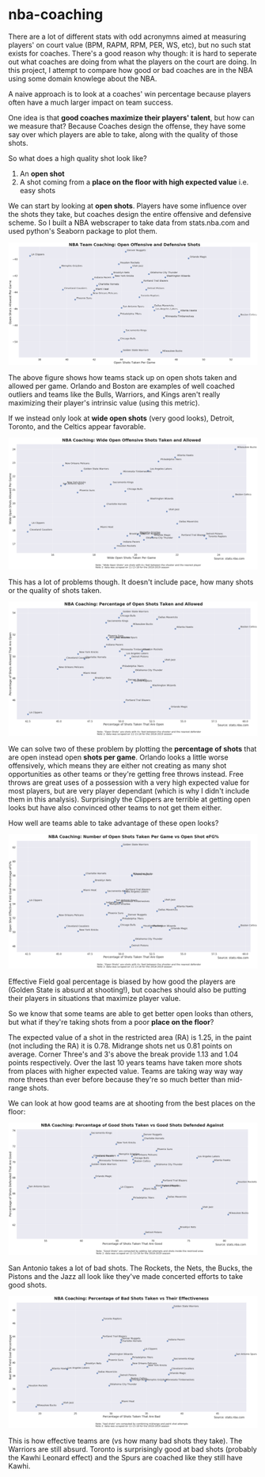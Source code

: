 # nba-coaching

There are a lot of different stats with odd acronymns aimed at measuring players' on court value (BPM, RAPM, RPM, PER, WS, etc), but no such stat exists for coaches. There's a good reason why though: it is hard to seperate out what coaches are doing from what the players on the court are doing. In this project, I attempt to compare how good or bad coaches are in the NBA using some domain knowlege about the NBA.

A naive approach is to look at a coaches' win percentage because players often have a much larger impact on team success.

One idea is that **good coaches maximize their players' talent**, but how can we measure that? Because Coaches design the offense, they have some say over which players are able to take, along with the quality of those shots.

So what does a high quality shot look like?

  1. An **open shot**
  2. A shot coming from a **place on the floor with high expected value** i.e. easy shots

We can start by looking at **open shots**. Players have some influence over the shots they take, but coaches design the entire offensive and defensive scheme. So I built a NBA webscraper to take data from stats.nba.com and used python's Seaborn package to plot them. 

![Open Shots](offensivedefensiveopenshots.png)

The above figure shows how teams stack up on open shots taken and allowed per game. Orlando and Boston are examples of well coached outliers and teams like the Bulls, Warriors, and Kings aren't really maximizing their player's intrinsic value (using this metric). 

If we instead only look at **wide open shots** (very good looks), Detroit, Toronto, and the Celtics appear favorable.

![Wide Open Shots](wide-open-off-vs-def.png)

This has a lot of problems though. It doesn't include pace, how many shots or the quality of shots taken. 

![Taken-and-Allowed](perc-open-taken-vs-allowed.png)

We can solve two of these problem by plotting the **percentage of shots** that are open instead open **shots per game**. Orlando looks a little worse offensively, which means they are either not creating as many shot opportunities as other teams or they're getting free throws instead.  Free throws are great uses of a possession with a very high expected value for most players, but are very player dependant (which is why I didn't include them in this analysis). Surprisingly the Clippers are terrible at getting open looks but have also convinced other teams to not get them either.

How well are teams able to take advantage of these open looks? 

![open-shots-vs-efg](open-taken-vs-open-efg.png)

Effective Field goal percentage is biased by how good the players are (Golden State is absurd at shooting!), but coaches should also be putting their players in situations that maximize player value.

So we know that some teams are able to get better open looks than others, but what if they're taking shots from a poor **place on the floor**?

The expected value of a shot in the restricted area (RA) is 1.25, in the paint (not including the RA) it is 0.78. Midrange shots net us 0.81 points on average. Corner Three's and 3's above the break provide 1.13 and 1.04 points respectively. Over the last 10 years teams have taken more shots from places with higher expected value. Teams are taking way way way more threes than ever before because they're so much better than mid-range shots.

We can look at how good teams are at shooting from the best places on the floor:

![good-shots-taken-vs-allowed](good-shots-taken-vs-allowed.png)

San Antonio takes a lot of bad shots. The Rockets, the Nets, the Bucks, the Pistons and the Jazz all look like they've made concerted efforts to take good shots. 

![bad-shots-taken-vs-fg](bad-shots-taken-vs-fg.png)

This is how effective teams are (vs how many bad shots they take). The Warriors are still absurd. Toronto is surprisingly good at bad shots (probably the Kawhi Leonard effect) and the Spurs are coached like they still have Kawhi.
